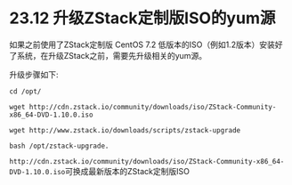 # 23.12 升级ZStack定制版ISO的yum源

如果之前使用了ZStack定制版 CentOS 7.2 低版本的ISO（例如1.2版本）安装好了系统，在升级ZStack之前，需要先升级相关的yum源。

升级步骤如下:

`cd /opt/`

`wget http://cdn.zstack.io/community/downloads/iso/ZStack-Community-x86_64-DVD-1.10.0.iso`

`wget http://www.zstack.io/downloads/scripts/zstack-upgrade`

`bash /opt/zstack-upgrade.`

`http://cdn.zstack.io/community/downloads/iso/ZStack-Community-x86_64-DVD-1.10.0.iso`可换成最新版本的ZStack定制版ISO


